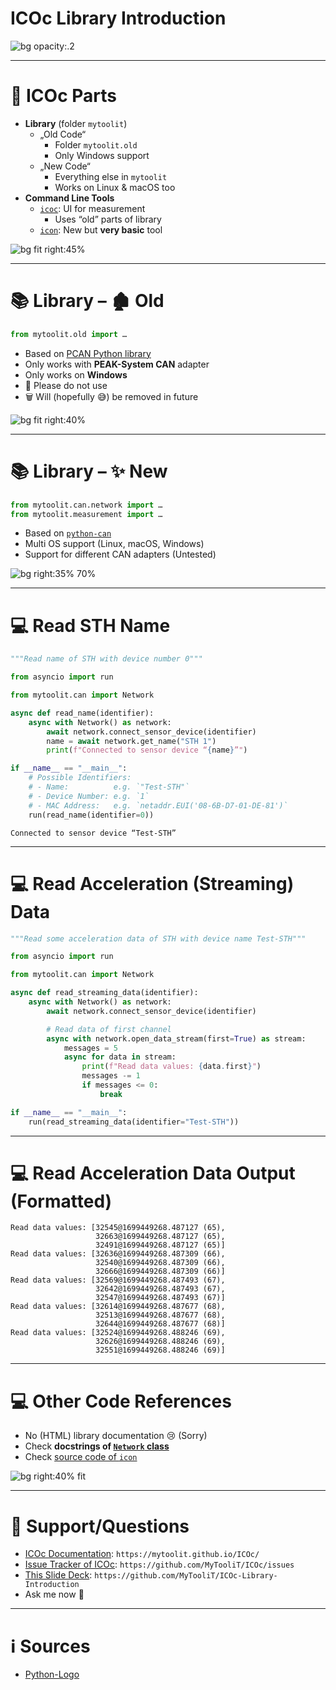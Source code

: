<!--
theme: default
paginate: true
_paginate: false
-->

<style>
section::after {
  content: attr(data-marpit-pagination) '/' attr(data-marpit-pagination-total);
}
</style>

# ICOc Library Introduction

![bg opacity:.2](Pictures/ICOtronic-System.jpg)

---

# 🍱 ICOc Parts

- **Library** (folder `mytoolit`)
  - „Old Code“
    - Folder `mytoolit.old`
    - Only Windows support
  - „New Code“
    - Everything else in `mytoolit`
    - Works on Linux & macOS too
- **Command Line Tools**
  - [`icoc`](https://mytoolit.github.io/ICOc/#basic-usage): UI for measurement
    - Uses “old” parts of library
  - [`icon`](https://mytoolit.github.io/ICOc/#icon-cli-tool): New but **very basic** tool

![bg fit right:45%](Pictures/Measurement.png)

---

# 📚 Library – 🏚️ Old

```py
from mytoolit.old import …
```

- Based on [PCAN Python library](https://pypi.org/project/python-can/)
- Only works with **PEAK-System CAN** adapter
- Only works on **Windows**
- 🚫 Please do not use
- 🗑️ Will (hopefully 😅) be removed in future

![bg fit right:40%](Pictures/CAN-Adapter.jpg)

---

# 📚 Library – ✨ New

```py
from mytoolit.can.network import …
from mytoolit.measurement import …
```

- Based on [`python-can`](https://pypi.org/project/python-can/)
- Multi OS support (Linux, macOS, Windows)
- Support for different CAN adapters (Untested)

![bg right:35% 70%](Pictures/Python.png)

---

# 💻 Read STH Name

```py
"""Read name of STH with device number 0"""

from asyncio import run

from mytoolit.can import Network

async def read_name(identifier):
    async with Network() as network:
        await network.connect_sensor_device(identifier)
        name = await network.get_name("STH 1")
        print(f"Connected to sensor device “{name}”")

if __name__ == "__main__":
    # Possible Identifiers:
    # - Name:          e.g. `"Test-STH"`
    # - Device Number: e.g. `1`
    # - MAC Address:   e.g. `netaddr.EUI('08-6B-D7-01-DE-81')`
    run(read_name(identifier=0))
```

```
Connected to sensor device “Test-STH”
```

---

# 💻 Read Acceleration (Streaming) Data

```py
"""Read some acceleration data of STH with device name Test-STH"""

from asyncio import run

from mytoolit.can import Network

async def read_streaming_data(identifier):
    async with Network() as network:
        await network.connect_sensor_device(identifier)

        # Read data of first channel
        async with network.open_data_stream(first=True) as stream:
            messages = 5
            async for data in stream:
                print(f"Read data values: {data.first}")
                messages -= 1
                if messages <= 0:
                    break

if __name__ == "__main__":
    run(read_streaming_data(identifier="Test-STH"))
```

---

# 💻 Read Acceleration Data Output (Formatted)

```
Read data values: [32545@1699449268.487127 (65),
                   32663@1699449268.487127 (65),
                   32491@1699449268.487127 (65)]
Read data values: [32636@1699449268.487309 (66),
                   32540@1699449268.487309 (66),
                   32666@1699449268.487309 (66)]
Read data values: [32569@1699449268.487493 (67),
                   32642@1699449268.487493 (67),
                   32547@1699449268.487493 (67)]
Read data values: [32614@1699449268.487677 (68),
                   32513@1699449268.487677 (68),
                   32644@1699449268.487677 (68)]
Read data values: [32524@1699449268.488246 (69),
                   32626@1699449268.488246 (69),
                   32551@1699449268.488246 (69)]
```

---

# 💻 Other Code References

- No (HTML) library documentation 😢 (Sorry)
- Check **docstrings of [`Network` class](https://github.com/MyTooliT/ICOc/blob/master/mytoolit/can/network.py)**
- Check [source code of `icon`](https://github.com/MyTooliT/ICOc/blob/master/mytoolit/cmdline/icon.py)

![bg right:40% fit](Pictures/Docstring.png)

---

# 🛟 Support/Questions

- [ICOc Documentation](https://mytoolit.github.io/ICOc/): `https://mytoolit.github.io/ICOc/`
- [Issue Tracker of ICOc](https://github.com/MyTooliT/ICOc/issues): `https://github.com/MyTooliT/ICOc/issues`
- [This Slide Deck](https://github.com/MyTooliT/ICOc-Library-Introduction): `https://github.com/MyTooliT/ICOc-Library-Introduction`
- Ask me now 🙂

---

# ℹ️ Sources

- [Python-Logo](https://commons.wikimedia.org/wiki/File:Python-logo-notext.svg)
